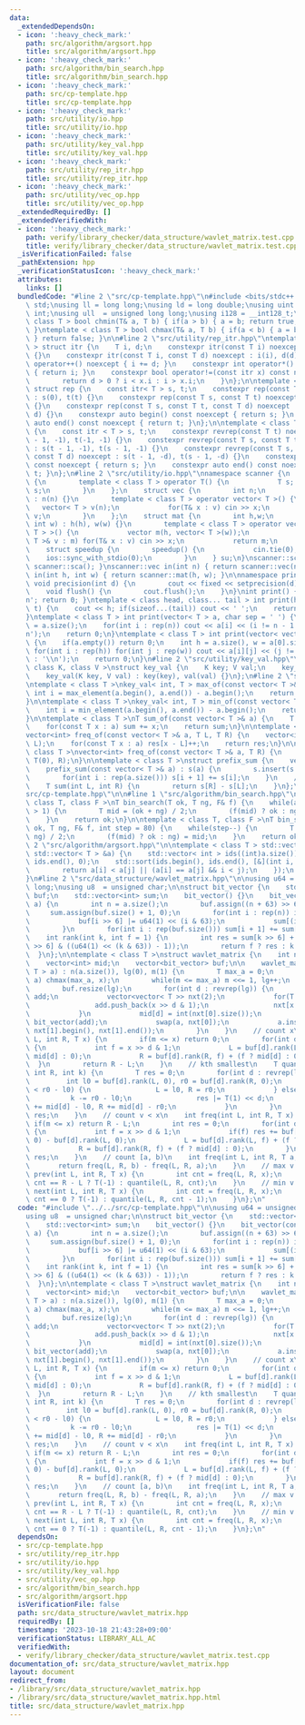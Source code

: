 ```yaml
---
data:
  _extendedDependsOn:
  - icon: ':heavy_check_mark:'
    path: src/algorithm/argsort.hpp
    title: src/algorithm/argsort.hpp
  - icon: ':heavy_check_mark:'
    path: src/algorithm/bin_search.hpp
    title: src/algorithm/bin_search.hpp
  - icon: ':heavy_check_mark:'
    path: src/cp-template.hpp
    title: src/cp-template.hpp
  - icon: ':heavy_check_mark:'
    path: src/utility/io.hpp
    title: src/utility/io.hpp
  - icon: ':heavy_check_mark:'
    path: src/utility/key_val.hpp
    title: src/utility/key_val.hpp
  - icon: ':heavy_check_mark:'
    path: src/utility/rep_itr.hpp
    title: src/utility/rep_itr.hpp
  - icon: ':heavy_check_mark:'
    path: src/utility/vec_op.hpp
    title: src/utility/vec_op.hpp
  _extendedRequiredBy: []
  _extendedVerifiedWith:
  - icon: ':heavy_check_mark:'
    path: verify/library_checker/data_structure/wavlet_matrix.test.cpp
    title: verify/library_checker/data_structure/wavlet_matrix.test.cpp
  _isVerificationFailed: false
  _pathExtension: hpp
  _verificationStatusIcon: ':heavy_check_mark:'
  attributes:
    links: []
  bundledCode: "#line 2 \"src/cp-template.hpp\"\n#include <bits/stdc++.h>\nusing namespace\
    \ std;\nusing ll = long long;\nusing ld = long double;\nusing uint = unsigned\
    \ int;\nusing ull  = unsigned long long;\nusing i128 = __int128_t;\ntemplate <\
    \ class T > bool chmin(T& a, T b) { if(a > b) { a = b; return true; } return false;\
    \ }\ntemplate < class T > bool chmax(T& a, T b) { if(a < b) { a = b; return true;\
    \ } return false; }\n\n#line 2 \"src/utility/rep_itr.hpp\"\ntemplate < class T\
    \ > struct itr {\n    T i, d;\n    constexpr itr(const T i) noexcept : i(i), d(1)\
    \ {}\n    constexpr itr(const T i, const T d) noexcept : i(i), d(d) {}\n    void\
    \ operator++() noexcept { i += d; }\n    constexpr int operator*() const noexcept\
    \ { return i; }\n    constexpr bool operator!=(const itr x) const noexcept {\n\
    \        return d > 0 ? i < x.i : i > x.i;\n    }\n};\n\ntemplate < class T >\
    \ struct rep {\n    const itr< T > s, t;\n    constexpr rep(const T t) noexcept\
    \ : s(0), t(t) {}\n    constexpr rep(const T s, const T t) noexcept : s(s), t(t)\
    \ {}\n    constexpr rep(const T s, const T t, const T d) noexcept : s(s, d), t(t,\
    \ d) {}\n    constexpr auto begin() const noexcept { return s; }\n    constexpr\
    \ auto end() const noexcept { return t; }\n};\n\ntemplate < class T > struct revrep\
    \ {\n    const itr < T > s, t;\n    constexpr revrep(const T t) noexcept : s(t\
    \ - 1, -1), t(-1, -1) {}\n    constexpr revrep(const T s, const T t) noexcept\
    \ : s(t - 1, -1), t(s - 1, -1) {}\n    constexpr revrep(const T s, const T t,\
    \ const T d) noexcept : s(t - 1, -d), t(s - 1, -d) {}\n    constexpr auto begin()\
    \ const noexcept { return s; }\n    constexpr auto end() const noexcept { return\
    \ t; }\n};\n#line 2 \"src/utility/io.hpp\"\nnamespace scanner {\n    struct sca\
    \ {\n        template < class T > operator T() {\n            T s; cin >> s; return\
    \ s;\n        }\n    };\n    struct vec {\n        int n;\n        vec(int n)\
    \ : n(n) {}\n        template < class T > operator vector< T >() {\n         \
    \   vector< T > v(n);\n            for(T& x : v) cin >> x;\n            return\
    \ v;\n        }\n    };\n    struct mat {\n        int h,w;\n        mat(int h,\
    \ int w) : h(h), w(w) {}\n        template < class T > operator vector< vector<\
    \ T > >() {\n            vector m(h, vector< T >(w));\n            for(vector<\
    \ T >& v : m) for(T& x : v) cin >> x;\n            return m;\n        }\n    };\n\
    \    struct speedup {\n        speedup() {\n            cin.tie(0);\n        \
    \    ios::sync_with_stdio(0);\n        }\n    } su;\n}\nscanner::sca in() { return\
    \ scanner::sca(); }\nscanner::vec in(int n) { return scanner::vec(n); }\nscanner::mat\
    \ in(int h, int w) { return scanner::mat(h, w); }\n\nnamespace printer {\n   \
    \ void precision(int d) {\n        cout << fixed << setprecision(d);\n    }\n\
    \    void flush() {\n        cout.flush();\n    }\n}\nint print() { cout << '\\\
    n'; return 0; }\ntemplate < class head, class... tail > int print(head&& h, tail&&...\
    \ t) {\n    cout << h; if(sizeof...(tail)) cout << ' ';\n    return print(forward<tail>(t)...);\n\
    }\ntemplate < class T > int print(vector< T > a, char sep = ' ') {\n    int n\
    \ = a.size();\n    for(int i : rep(n)) cout << a[i] << (i != n - 1 ? sep : '\\\
    n');\n    return 0;\n}\ntemplate < class T > int print(vector< vector< T > > a)\
    \ {\n    if(a.empty()) return 0;\n    int h = a.size(), w = a[0].size();\n   \
    \ for(int i : rep(h)) for(int j : rep(w)) cout << a[i][j] << (j != w - 1 ? ' '\
    \ : '\\n');\n    return 0;\n}\n#line 2 \"src/utility/key_val.hpp\"\ntemplate <\
    \ class K, class V >\nstruct key_val {\n    K key; V val;\n    key_val() {}\n\
    \    key_val(K key, V val) : key(key), val(val) {}\n};\n#line 2 \"src/utility/vec_op.hpp\"\
    \ntemplate < class T >\nkey_val< int, T > max_of(const vector< T >& a) {\n   \
    \ int i = max_element(a.begin(), a.end()) - a.begin();\n    return {i, a[i]};\n\
    }\n\ntemplate < class T >\nkey_val< int, T > min_of(const vector< T >& a) {\n\
    \    int i = min_element(a.begin(), a.end()) - a.begin();\n    return {i, a[i]};\n\
    }\n\ntemplate < class T >\nT sum_of(const vector< T >& a) {\n    T sum = 0;\n\
    \    for(const T x : a) sum += x;\n    return sum;\n}\n\ntemplate < class T >\n\
    vector<int> freq_of(const vector< T >& a, T L, T R) {\n    vector<int> res(R -\
    \ L);\n    for(const T x : a) res[x - L]++;\n    return res;\n}\n\ntemplate <\
    \ class T >\nvector<int> freq_of(const vector< T >& a, T R) {\n    return freq_of(a,\
    \ T(0), R);\n}\n\ntemplate < class T >\nstruct prefix_sum {\n    vector< T > s;\n\
    \    prefix_sum(const vector< T >& a) : s(a) {\n        s.insert(s.begin(), T(0));\n\
    \        for(int i : rep(a.size())) s[i + 1] += s[i];\n    }\n    // [L, R)\n\
    \    T sum(int L, int R) {\n        return s[R] - s[L];\n    }\n};\n#line 16 \"\
    src/cp-template.hpp\"\n\n#line 1 \"src/algorithm/bin_search.hpp\"\ntemplate <\
    \ class T, class F >\nT bin_search(T ok, T ng, F& f) {\n    while(abs(ok - ng)\
    \ > 1) {\n        T mid = (ok + ng) / 2;\n        (f(mid) ? ok : ng) = mid;\n\
    \    }\n    return ok;\n}\n\ntemplate < class T, class F >\nT bin_search_real(T\
    \ ok, T ng, F& f, int step = 80) {\n    while(step--) {\n        T mid = (ok +\
    \ ng) / 2;\n        (f(mid) ? ok : ng) = mid;\n    }\n    return ok;\n}\n#line\
    \ 2 \"src/algorithm/argsort.hpp\"\n\ntemplate < class T > std::vector< int > argsort(const\
    \ std::vector< T > &a) {\n    std::vector< int > ids((int)a.size());\n    std::iota(ids.begin(),\
    \ ids.end(), 0);\n    std::sort(ids.begin(), ids.end(), [&](int i, int j) {\n\
    \        return a[i] < a[j] || (a[i] == a[j] && i < j);\n    });\n    return ids;\n\
    }\n#line 2 \"src/data_structure/wavlet_matrix.hpp\"\n\nusing u64 = unsigned long\
    \ long;\nusing u8  = unsigned char;\n\nstruct bit_vector {\n    std::vector<u64>\
    \ buf;\n    std::vector<int> sum;\n    bit_vector() {}\n    bit_vector(const vector<u8>&\
    \ a) {\n        int n = a.size();\n        buf.assign((n + 63) >> 6, 0);\n   \
    \     sum.assign(buf.size() + 1, 0);\n        for(int i : rep(n)) if(a[i]) {\n\
    \            buf[i >> 6] |= u64(1) << (i & 63);\n            sum[(i >> 6) + 1]++;\n\
    \        }\n        for(int i : rep(buf.size())) sum[i + 1] += sum[i];\n    }\n\
    \    int rank(int k, int f = 1) {\n        int res = sum[k >> 6] + __builtin_popcountll(buf[k\
    \ >> 6] & ((u64(1) << (k & 63)) - 1));\n        return f ? res : k - res;\n  \
    \  }\n};\n\ntemplate < class T >\nstruct wavlet_matrix {\n    int n, lg; T m;\n\
    \    vector<int> mid;\n    vector<bit_vector> buf;\n\n    wavlet_matrix(vector<\
    \ T > a) : n(a.size()), lg(0), m(1) {\n        T max_a = 0;\n        for(T x :\
    \ a) chmax(max_a, x);\n        while(m <= max_a) m <<= 1, lg++;\n        mid.resize(lg);\n\
    \        buf.resize(lg);\n        for(int d : revrep(lg)) {\n            vector<u8>\
    \ add;\n            vector<vector< T >> nxt(2);\n            for(T x : a) {\n\
    \                add.push_back(x >> d & 1);\n                nxt[x >> d & 1].push_back(x);\n\
    \            }\n            mid[d] = int(nxt[0].size());\n            buf[d] =\
    \ bit_vector(add);\n            swap(a, nxt[0]);\n            a.insert(a.end(),\
    \ nxt[1].begin(), nxt[1].end());\n        }\n    }\n    // count x\n    int rank(int\
    \ L, int R, T x) {\n        if(m <= x) return 0;\n        for(int d : revrep(lg))\
    \ {\n            int f = x >> d & 1;\n            L = buf[d].rank(L, f) + (f ?\
    \ mid[d] : 0);\n            R = buf[d].rank(R, f) + (f ? mid[d] : 0);\n      \
    \  }\n        return R - L;\n    }\n    // kth smallest\n    T quantile(int L,\
    \ int R, int k) {\n        T res = 0;\n        for(int d : revrep(lg)) {\n   \
    \         int l0 = buf[d].rank(L, 0), r0 = buf[d].rank(R, 0);\n            if(k\
    \ < r0 - l0) {\n                L = l0, R = r0;\n            } else {\n      \
    \          k -= r0 - l0;\n                res |= T(1) << d;\n                L\
    \ += mid[d] - l0, R += mid[d] - r0;\n            }\n        }\n        return\
    \ res;\n    }\n    // count v < x\n    int freq(int L, int R, T x) {\n       \
    \ if(m <= x) return R - L;\n        int res = 0;\n        for(int d : revrep(lg))\
    \ {\n            int f = x >> d & 1;\n            if(f) res += buf[d].rank(R,\
    \ 0) - buf[d].rank(L, 0);\n            L = buf[d].rank(L, f) + (f ? mid[d] : 0);\n\
    \            R = buf[d].rank(R, f) + (f ? mid[d] : 0);\n        }\n        return\
    \ res;\n    }\n    // count [a, b)\n    int freq(int L, int R, T a, T b) {\n \
    \       return freq(L, R, b) - freq(L, R, a);\n    }\n    // max v <= x\n    T\
    \ prev(int L, int R, T x) {\n        int cnt = freq(L, R, x);\n        return\
    \ cnt == R - L ? T(-1) : quantile(L, R, cnt);\n    }\n    // min v > x\n    T\
    \ next(int L, int R, T x) {\n        int cnt = freq(L, R, x);\n        return\
    \ cnt == 0 ? T(-1) : quantile(L, R, cnt - 1);\n    }\n};\n"
  code: "#include \"../../src/cp-template.hpp\"\n\nusing u64 = unsigned long long;\n\
    using u8  = unsigned char;\n\nstruct bit_vector {\n    std::vector<u64> buf;\n\
    \    std::vector<int> sum;\n    bit_vector() {}\n    bit_vector(const vector<u8>&\
    \ a) {\n        int n = a.size();\n        buf.assign((n + 63) >> 6, 0);\n   \
    \     sum.assign(buf.size() + 1, 0);\n        for(int i : rep(n)) if(a[i]) {\n\
    \            buf[i >> 6] |= u64(1) << (i & 63);\n            sum[(i >> 6) + 1]++;\n\
    \        }\n        for(int i : rep(buf.size())) sum[i + 1] += sum[i];\n    }\n\
    \    int rank(int k, int f = 1) {\n        int res = sum[k >> 6] + __builtin_popcountll(buf[k\
    \ >> 6] & ((u64(1) << (k & 63)) - 1));\n        return f ? res : k - res;\n  \
    \  }\n};\n\ntemplate < class T >\nstruct wavlet_matrix {\n    int n, lg; T m;\n\
    \    vector<int> mid;\n    vector<bit_vector> buf;\n\n    wavlet_matrix(vector<\
    \ T > a) : n(a.size()), lg(0), m(1) {\n        T max_a = 0;\n        for(T x :\
    \ a) chmax(max_a, x);\n        while(m <= max_a) m <<= 1, lg++;\n        mid.resize(lg);\n\
    \        buf.resize(lg);\n        for(int d : revrep(lg)) {\n            vector<u8>\
    \ add;\n            vector<vector< T >> nxt(2);\n            for(T x : a) {\n\
    \                add.push_back(x >> d & 1);\n                nxt[x >> d & 1].push_back(x);\n\
    \            }\n            mid[d] = int(nxt[0].size());\n            buf[d] =\
    \ bit_vector(add);\n            swap(a, nxt[0]);\n            a.insert(a.end(),\
    \ nxt[1].begin(), nxt[1].end());\n        }\n    }\n    // count x\n    int rank(int\
    \ L, int R, T x) {\n        if(m <= x) return 0;\n        for(int d : revrep(lg))\
    \ {\n            int f = x >> d & 1;\n            L = buf[d].rank(L, f) + (f ?\
    \ mid[d] : 0);\n            R = buf[d].rank(R, f) + (f ? mid[d] : 0);\n      \
    \  }\n        return R - L;\n    }\n    // kth smallest\n    T quantile(int L,\
    \ int R, int k) {\n        T res = 0;\n        for(int d : revrep(lg)) {\n   \
    \         int l0 = buf[d].rank(L, 0), r0 = buf[d].rank(R, 0);\n            if(k\
    \ < r0 - l0) {\n                L = l0, R = r0;\n            } else {\n      \
    \          k -= r0 - l0;\n                res |= T(1) << d;\n                L\
    \ += mid[d] - l0, R += mid[d] - r0;\n            }\n        }\n        return\
    \ res;\n    }\n    // count v < x\n    int freq(int L, int R, T x) {\n       \
    \ if(m <= x) return R - L;\n        int res = 0;\n        for(int d : revrep(lg))\
    \ {\n            int f = x >> d & 1;\n            if(f) res += buf[d].rank(R,\
    \ 0) - buf[d].rank(L, 0);\n            L = buf[d].rank(L, f) + (f ? mid[d] : 0);\n\
    \            R = buf[d].rank(R, f) + (f ? mid[d] : 0);\n        }\n        return\
    \ res;\n    }\n    // count [a, b)\n    int freq(int L, int R, T a, T b) {\n \
    \       return freq(L, R, b) - freq(L, R, a);\n    }\n    // max v <= x\n    T\
    \ prev(int L, int R, T x) {\n        int cnt = freq(L, R, x);\n        return\
    \ cnt == R - L ? T(-1) : quantile(L, R, cnt);\n    }\n    // min v > x\n    T\
    \ next(int L, int R, T x) {\n        int cnt = freq(L, R, x);\n        return\
    \ cnt == 0 ? T(-1) : quantile(L, R, cnt - 1);\n    }\n};\n"
  dependsOn:
  - src/cp-template.hpp
  - src/utility/rep_itr.hpp
  - src/utility/io.hpp
  - src/utility/key_val.hpp
  - src/utility/vec_op.hpp
  - src/algorithm/bin_search.hpp
  - src/algorithm/argsort.hpp
  isVerificationFile: false
  path: src/data_structure/wavlet_matrix.hpp
  requiredBy: []
  timestamp: '2023-10-18 21:43:28+09:00'
  verificationStatus: LIBRARY_ALL_AC
  verifiedWith:
  - verify/library_checker/data_structure/wavlet_matrix.test.cpp
documentation_of: src/data_structure/wavlet_matrix.hpp
layout: document
redirect_from:
- /library/src/data_structure/wavlet_matrix.hpp
- /library/src/data_structure/wavlet_matrix.hpp.html
title: src/data_structure/wavlet_matrix.hpp
---
```

